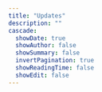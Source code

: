 ```yaml
---
title: "Updates"
description: ""
cascade:
  showDate: true
  showAuthor: false
  showSummary: false
  invertPagination: true
  showReadingTime: false
  showEdit: false
---
```

